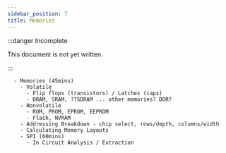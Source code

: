 ```yaml
---
sidebar_position: 7
title: Memories
---
```


:::danger Incomplete

This document is not yet written.

:::

```text
  - Memories (45mins)
    - Volatile
      - Flip flops (transistors) / Latches (caps)
      - DRAM, SRAM, ??SDRAM ... other memories? DDR?
    - Nonvolatile
      - ROM, PROM, EPROM, EEPROM
      - Flash, NVRAM
    - Addressing Breakdown - chip select, rows/depth, columns/width
    - Calculating Memory Layouts
    - SPI (60mins)
      - In Circuit Analysis / Extraction  
```